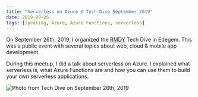 ```yaml
---
title: "Serverless on Azure @ Tech Dive September 2019"
date: 2019-09-26
tags: [speaking, Azure, Azure Functions, serverless]
---
```


On September 26th, 2019, I organized the [RMDY](https://rmdy.be/) Tech Dive in Edegem. This was a public event with several topics about web, cloud & mobile app development.

During this meetup, I did a talk about serverless on Azure. I explained what serverless is, what Azure Functions are and how you can use them to build your own serverless applications.

![Photo from Tech Dive on September 26th, 2019](https://pbs.twimg.com/media/EFaWz5rX4AEtRoj?format=jpg&name=large "Photo from Tech Dive on September 26th, 2019")
